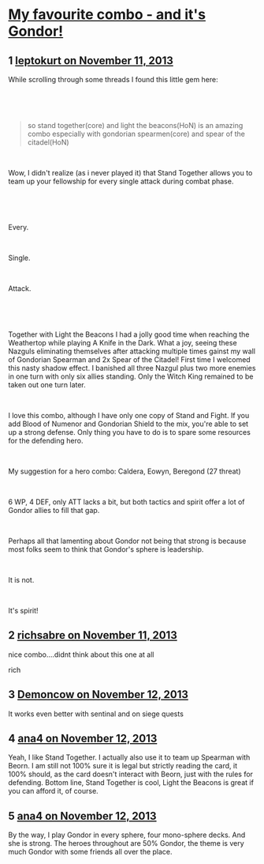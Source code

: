 # [My favourite combo - and it&#039;s Gondor!](https://community.fantasyflightgames.com/topic/93362-my-favourite-combo-and-its-gondor/)

## 1 [leptokurt on November 11, 2013](https://community.fantasyflightgames.com/topic/93362-my-favourite-combo-and-its-gondor/?do=findComment&comment=906529)

While scrolling through some threads I found this little gem here:

 

 

> so stand together(core) and light the beacons(HoN) is an amazing combo especially with gondorian spearmen(core) and spear of the citadel(HoN)

 

Wow, I didn't realize (as i never played it) that Stand Together allows you to team up your fellowship for every single attack during combat phase.

 

 

Every.

 

Single.

 

Attack.

 

 

Together with Light the Beacons I had a jolly good time when reaching the Weathertop while playing A Knife in the Dark. What a joy, seeing these Nazguls eliminating themselves after attacking multiple times gainst my wall of Gondorian Spearman and 2x Spear of the Citadel! First time I welcomed this nasty shadow effect. I banished all three Nazgul plus two more enemies in one turn with only six allies standing. Only the Witch King remained to be taken out one turn later.

 

I love this combo, although I have only one copy of Stand and Fight. If you add Blood of Numenor and Gondorian Shield to the mix, you're able to set up a strong defense. Only thing you have to do is to spare some resources for the defending hero.

 

My suggestion for a hero combo: Caldera, Eowyn, Beregond (27 threat)

 

6 WP, 4 DEF, only ATT lacks a bit, but both tactics and spirit offer a lot of Gondor allies to fill that gap.

 

Perhaps all that lamenting about Gondor not being that strong is because most folks seem to think that Gondor's sphere is leadership.

 

It is not.

 

It's spirit!

## 2 [richsabre on November 11, 2013](https://community.fantasyflightgames.com/topic/93362-my-favourite-combo-and-its-gondor/?do=findComment&comment=906555)

nice combo....didnt think about this one at all

rich

## 3 [Demoncow on November 12, 2013](https://community.fantasyflightgames.com/topic/93362-my-favourite-combo-and-its-gondor/?do=findComment&comment=906694)

It works even better with sentinal and on siege quests

## 4 [ana4 on November 12, 2013](https://community.fantasyflightgames.com/topic/93362-my-favourite-combo-and-its-gondor/?do=findComment&comment=906800)

Yeah, I like Stand Together. I actually also use it to team up Spearman with Beorn. I am still not 100% sure it is legal but strictly reading the card, it 100% should, as the card doesn't interact with Beorn, just with the rules for defending. Bottom line, Stand Together is cool, Light the Beacons is great if you can afford it, of course.

## 5 [ana4 on November 12, 2013](https://community.fantasyflightgames.com/topic/93362-my-favourite-combo-and-its-gondor/?do=findComment&comment=906802)

By the way, I play Gondor in every sphere, four mono-sphere decks. And she is strong. The heroes throughout are 50% Gondor, the theme is very much Gondor with some friends all over the place.

